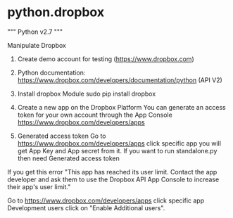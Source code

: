 # python.dropbox
"""
Python v2.7
"""

Manipulate Dropbox

1) Create demo account for testing (https://www.dropbox.com)
   
2) Python documentation: https://www.dropbox.com/developers/documentation/python (API V2)

3) Install dropbox Module 
   sudo pip install dropbox

4) Create a new app on the Dropbox Platform
	You can generate an access token for your own account through the App Console https://www.dropbox.com/developers/apps

3) Generated access token
    Go to https://www.dropbox.com/developers/apps click specific app you will get App Key and App secret from it.
    If you want to run standalone.py then need Generated access token


If you get this error
"This app has reached its user limit. Contact the app developer and ask them to use the Dropbox API App Console to increase their app's user limit."

Go to https://www.dropbox.com/developers/apps click specific app Development users click on "Enable Additional users".
